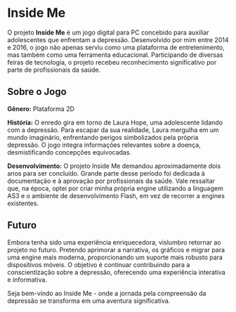 # Inside Me

O projeto **Inside Me** é um jogo digital para PC concebido para auxiliar adolescentes que enfrentam a depressão. Desenvolvido por mim entre 2014 e 2016, o jogo não apenas serviu como uma plataforma de entretenimento, mas também como uma ferramenta educacional. Participando de diversas feiras de tecnologia, o projeto recebeu reconhecimento significativo por parte de profissionais da saúde.

## Sobre o Jogo

**Gênero:** Plataforma 2D

**História:** O enredo gira em torno de Laura Hope, uma adolescente lidando com a depressão. Para escapar da sua realidade, Laura mergulha em um mundo imaginário, enfrentando perigos simbolizados pela própria depressão. O jogo integra informações relevantes sobre a doença, desmistificando concepções equivocadas. 

**Desenvolvimento:** O projeto Inside Me demandou aproximadamente dois anos para ser concluído. Grande parte desse período foi dedicada à documentação e à aprovação por profissionais da saúde. Vale ressaltar que, na época, optei por criar minha própria engine utilizando a linguagem AS3 e o ambiente de desenvolvimento Flash, em vez de recorrer a engines existentes. 

## Futuro

Embora tenha sido uma experiência enriquecedora, vislumbro retornar ao projeto no futuro. Pretendo aprimorar a narrativa, os gráficos e migrar para uma engine mais moderna, proporcionando um suporte mais robusto para dispositivos móveis. O objetivo é continuar contribuindo para a conscientização sobre a depressão, oferecendo uma experiência interativa e informativa.

Seja bem-vindo ao Inside Me - onde a jornada pela compreensão da depressão se transforma em uma aventura significativa.
